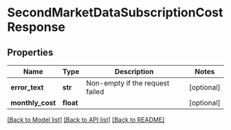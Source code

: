 # SecondMarketDataSubscriptionCostResponse

## Properties
Name | Type | Description | Notes
------------ | ------------- | ------------- | -------------
**error_text** | **str** | Non-empty if the request failed | [optional] 
**monthly_cost** | **float** |  | [optional] 

[[Back to Model list]](../README.md#documentation-for-models) [[Back to API list]](../README.md#documentation-for-api-endpoints) [[Back to README]](../README.md)

